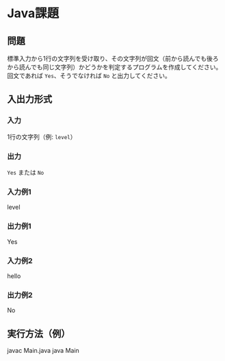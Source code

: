 # Java課題

## 問題
標準入力から1行の文字列を受け取り、その文字列が回文（前から読んでも後ろから読んでも同じ文字列）かどうかを判定するプログラムを作成してください。  
回文であれば `Yes`、そうでなければ `No` と出力してください。

## 入出力形式

### 入力
1行の文字列（例: `level`）

### 出力
`Yes` または `No`

### 入力例1
level

### 出力例1
Yes

### 入力例2
hello

### 出力例2
No

## 実行方法（例）
javac Main.java
java Main


